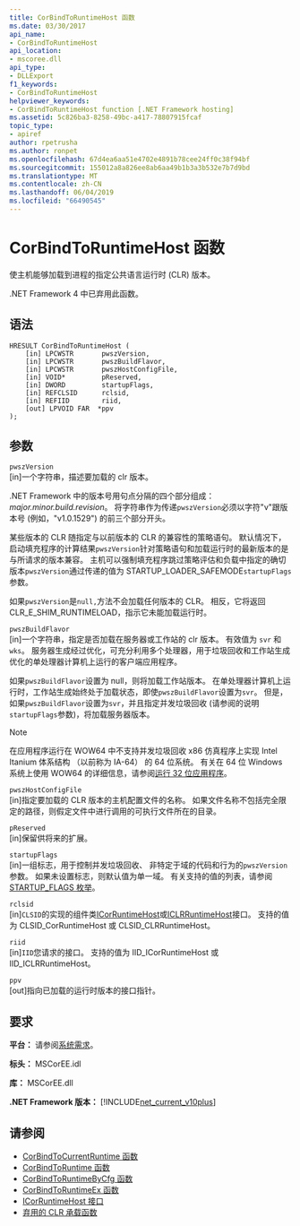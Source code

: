 ```yaml
---
title: CorBindToRuntimeHost 函数
ms.date: 03/30/2017
api_name:
- CorBindToRuntimeHost
api_location:
- mscoree.dll
api_type:
- DLLExport
f1_keywords:
- CorBindToRuntimeHost
helpviewer_keywords:
- CorBindToRuntimeHost function [.NET Framework hosting]
ms.assetid: 5c826ba3-8258-49bc-a417-78807915fcaf
topic_type:
- apiref
author: rpetrusha
ms.author: ronpet
ms.openlocfilehash: 67d4ea6aa51e4702e4891b78cee24ff0c38f94bf
ms.sourcegitcommit: 155012a8a826ee8ab6aa49b1b3a3b532e7b7d9bd
ms.translationtype: MT
ms.contentlocale: zh-CN
ms.lasthandoff: 06/04/2019
ms.locfileid: "66490545"
---
```

# <a name="corbindtoruntimehost-function"></a>CorBindToRuntimeHost 函数
使主机能够加载到进程的指定公共语言运行时 (CLR) 版本。  
  
 .NET Framework 4 中已弃用此函数。  
  
## <a name="syntax"></a>语法  
  
```  
HRESULT CorBindToRuntimeHost (  
    [in] LPCWSTR       pwszVersion,   
    [in] LPCWSTR       pwszBuildFlavor,   
    [in] LPCWSTR       pwszHostConfigFile,   
    [in] VOID*         pReserved,   
    [in] DWORD         startupFlags,   
    [in] REFCLSID      rclsid,   
    [in] REFIID        riid,   
    [out] LPVOID FAR  *ppv  
);  
```  
  
## <a name="parameters"></a>参数  
 `pwszVersion`  
 [in]一个字符串，描述要加载的 clr 版本。  
  
 .NET Framework 中的版本号用句点分隔的四个部分组成： *major.minor.build.revision*。 将字符串作为传递`pwszVersion`必须以字符"v"跟版本号 (例如，"v1.0.1529") 的前三个部分开头。  
  
 某些版本的 CLR 随指定与以前版本的 CLR 的兼容性的策略语句。 默认情况下，启动填充程序的计算结果`pwszVersion`针对策略语句和加载运行时的最新版本的是与所请求的版本兼容。 主机可以强制填充程序跳过策略评估和负载中指定的确切版本`pwszVersion`通过传递的值为 STARTUP_LOADER_SAFEMODE`startupFlags`参数。  
  
 如果`pwszVersion`是`null,`方法不会加载任何版本的 CLR。 相反，它将返回 CLR_E_SHIM_RUNTIMELOAD，指示它未能加载运行时。  
  
 `pwszBuildFlavor`  
 [in]一个字符串，指定是否加载在服务器或工作站的 clr 版本。 有效值为 `svr` 和 `wks`。 服务器生成经过优化，可充分利用多个处理器，用于垃圾回收和工作站生成优化的单处理器计算机上运行的客户端应用程序。  
  
 如果`pwszBuildFlavor`设置为 null，则将加载工作站版本。 在单处理器计算机上运行时，工作站生成始终处于加载状态，即使`pwszBuildFlavor`设置为`svr`。 但是，如果`pwszBuildFlavor`设置为`svr`，并且指定并发垃圾回收 (请参阅的说明`startupFlags`参数)，将加载服务器版本。  
  
> [!NOTE]
>  在应用程序运行在 WOW64 中不支持并发垃圾回收 x86 仿真程序上实现 Intel Itanium 体系结构 （以前称为 IA-64） 的 64 位系统。 有关在 64 位 Windows 系统上使用 WOW64 的详细信息，请参阅[运行 32 位应用程序](/windows/desktop/WinProg64/running-32-bit-applications)。  
  
 `pwszHostConfigFile`  
 [in]指定要加载的 CLR 版本的主机配置文件的名称。 如果文件名称不包括完全限定的路径，则假定文件中进行调用的可执行文件所在的目录。  
  
 `pReserved`  
 [in]保留供将来的扩展。  
  
 `startupFlags`  
 [in]一组标志，用于控制并发垃圾回收、 非特定于域的代码和行为的`pwszVersion`参数。 如果未设置标志，则默认值为单一域。 有关支持的值的列表，请参阅[STARTUP_FLAGS 枚举](../../../../docs/framework/unmanaged-api/hosting/startup-flags-enumeration.md)。  
  
 `rclsid`  
 [in]`CLSID`的实现的组件类[ICorRuntimeHost](../../../../docs/framework/unmanaged-api/hosting/icorruntimehost-interface.md)或[ICLRRuntimeHost](../../../../docs/framework/unmanaged-api/hosting/iclrruntimehost-interface.md)接口。 支持的值为 CLSID_CorRuntimeHost 或 CLSID_CLRRuntimeHost。  
  
 `riid`  
 [in]`IID`您请求的接口。 支持的值为 IID_ICorRuntimeHost 或 IID_ICLRRuntimeHost。  
  
 `ppv`  
 [out]指向已加载的运行时版本的接口指针。  
  
## <a name="requirements"></a>要求  
 **平台：** 请参阅[系统需求](../../../../docs/framework/get-started/system-requirements.md)。  
  
 **标头：** MSCorEE.idl  
  
 **库：** MSCorEE.dll  
  
 **.NET Framework 版本：** [!INCLUDE[net_current_v10plus](../../../../includes/net-current-v10plus-md.md)]  
  
## <a name="see-also"></a>请参阅

- [CorBindToCurrentRuntime 函数](../../../../docs/framework/unmanaged-api/hosting/corbindtocurrentruntime-function.md)
- [CorBindToRuntime 函数](../../../../docs/framework/unmanaged-api/hosting/corbindtoruntime-function.md)
- [CorBindToRuntimeByCfg 函数](../../../../docs/framework/unmanaged-api/hosting/corbindtoruntimebycfg-function.md)
- [CorBindToRuntimeEx 函数](../../../../docs/framework/unmanaged-api/hosting/corbindtoruntimeex-function.md)
- [ICorRuntimeHost 接口](../../../../docs/framework/unmanaged-api/hosting/icorruntimehost-interface.md)
- [弃用的 CLR 承载函数](../../../../docs/framework/unmanaged-api/hosting/deprecated-clr-hosting-functions.md)
